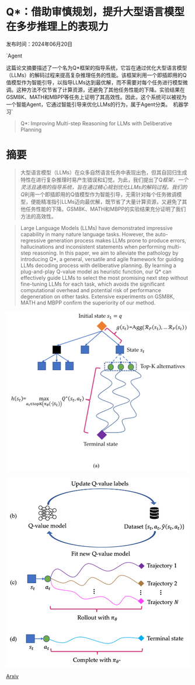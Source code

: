 # Q*：借助审慎规划，提升大型语言模型在多步推理上的表现力

发布时间：2024年06月20日

`Agent

这篇论文摘要描述了一个名为Q*框架的指导系统，它旨在通过优化大型语言模型（LLMs）的解码过程来提高复杂推理任务的性能。该框架利用一个即插即用的Q值模型作为智能引导，以指导LLMs达到最优解，而不需要对每个任务进行模型微调。这种方法不仅节省了计算资源，还避免了其他任务性能的下降。实验结果在GSM8K、MATH和MBPP等任务上证明了其高效性。因此，这个系统可以被视为一个智能Agent，它通过智能引导来优化LLMs的行为，属于Agent分类。` `机器学习`

> Q*: Improving Multi-step Reasoning for LLMs with Deliberative Planning

# 摘要

> 大型语言模型（LLMs）在众多自然语言任务中表现出色，但其自回归生成特性在进行复杂推理时易产生错误和幻觉。为此，我们提出了Q*框架，一个灵活且通用的指导系统，旨在通过精心规划优化LLMs的解码过程。我们的Q*利用一个即插即用的Q值模型作为智能引导，无需针对每个任务微调模型，便能精准指引LLMs迈向最优解，既节省了大量计算资源，又避免了其他任务性能的下降。GSM8K、MATH和MBPP的实验结果充分证明了我们方法的高效性。

> Large Language Models (LLMs) have demonstrated impressive capability in many nature language tasks. However, the auto-regressive generation process makes LLMs prone to produce errors, hallucinations and inconsistent statements when performing multi-step reasoning. In this paper, we aim to alleviate the pathology by introducing Q*, a general, versatile and agile framework for guiding LLMs decoding process with deliberative planning. By learning a plug-and-play Q-value model as heuristic function, our Q* can effectively guide LLMs to select the most promising next step without fine-tuning LLMs for each task, which avoids the significant computational overhead and potential risk of performance degeneration on other tasks. Extensive experiments on GSM8K, MATH and MBPP confirm the superiority of our method.

![Q*：借助审慎规划，提升大型语言模型在多步推理上的表现力](../../../paper_images/2406.14283/fig112.png)

![Q*：借助审慎规划，提升大型语言模型在多步推理上的表现力](../../../paper_images/2406.14283/fig12.png)

[Arxiv](https://arxiv.org/abs/2406.14283)